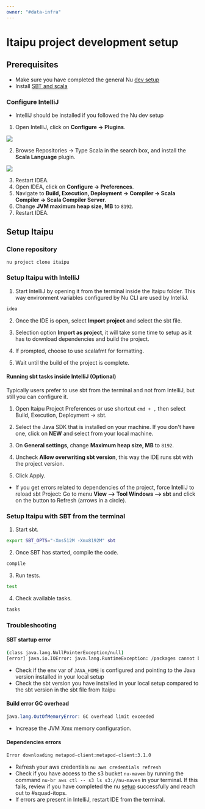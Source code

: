 ```yaml
---
owner: "#data-infra"
---
```


# Itaipu project development setup

## Prerequisites

- Make sure you have completed the general Nu [dev setup](https://github.com/nubank/nu-setup)
- Install [SBT and scala](https://www.scala-lang.org/download/)


### Configure IntelliJ

* IntelliJ should be installed if you followed the Nu dev setup

1. Open IntelliJ, click on **Configure -> Plugins**.

  ![](https://static.notion-static.com/d90d9310dc1642249a992163f8d72c81/Screenshot_2017-12-01_11-58-00.png)

2. Browse Repositories -> Type Scala in the search box, and install the **Scala Language** plugin.

  ![](https://static.notion-static.com/6224eb2fb911420bbafca0019e283e0a/Screenshot_2017-12-01_12-00-42.png)

3. Restart IDEA.
4. Open IDEA, click on **Configure -> Preferences**.
5. Navigate to **Build, Execution, Deployment -> Compiler -> Scala Compiler -> Scala Compiler Server**.
6. Change **JVM maximum heap size, MB** to `8192`.
7. Restart IDEA.

## Setup Itaipu

### Clone repository

```bash
nu project clone itaipu
```

### Setup Itaipu with IntelliJ

1. Start IntelliJ by opening it from the terminal inside the Itaipu folder. This way environment variables configured by Nu CLI are used by IntelliJ.

```bash
idea
```

2. Once the IDE is open, select **Import project** and select the sbt file.

3. Selection option **Import as project**, it will take some time to setup as it has to download dependencies and build the project.

4. If prompted, choose to use scalafmt for formatting.

5. Wait until the build of the project is complete.

#### Running sbt tasks inside IntelliJ (Optional)

Typically users prefer to use sbt from the terminal and not from IntelliJ, but still you can configure it.

1. Open Itaipu Project Preferences or use shortcut `cmd + ,` then select Build, Execution, Deployment -> sbt.

2. Select the Java SDK that is installed on your machine. If you don't have one, click on **NEW** and select from your local machine.

3. On **General settings**, change **Maximum heap size, MB** to `8192`.

4. Uncheck **Allow overwriting sbt version**, this way the IDE runs sbt with the project version.

5. Click Apply.

- If you get errors related to dependencies of the project, force IntelliJ to reload sbt Project: Go to menu **View --> Tool Windows --> sbt** and click on the button to Refresh (arrows in a circle).


### Setup Itaipu with SBT from the terminal

1. Start sbt.

```bash
export SBT_OPTS="-Xms512M -Xmx8192M" sbt
```

2. Once SBT has started, compile the code.

```bash
compile
```

3. Run tests.

```bash
test
```

4. Check available tasks.

```bash
tasks
```

### Troubleshooting


#### SBT startup error

```bash error while loading String, class file '/modules/java.base/java/lang/String.class' is broken
(class java.lang.NullPointerException/null)
[error] java.io.IOError: java.lang.RuntimeException: /packages cannot be represented as URI`
```

- Check if the env var of `JAVA_HOME` is configured and pointing to the Java version installed in your local setup
- Check the sbt version you have installed in your local setup compared to the sbt version in the sbt file from Itaipu

#### Build error GC overhead


```java
java.lang.OutOfMemoryError: GC overhead limit exceeded
```

- Increase the JVM Xmx memory configuration.

#### Dependencies errors

```bash
Error downloading metapod-client:metapod-client:3.1.0
```

- Refresh your aws credentials `nu aws credentials refresh`
- Check if you have access to the s3 bucket `nu-maven` by running the command `nu-br aws ctl -- s3 ls s3://nu-maven` in your terminal. If this fails, review if you have completed the nu [setup](https://github.com/nubank/nu-setup) successfully and reach out to #squad-itops.
- If errors are present in IntelliJ, restart IDE from the terminal.
